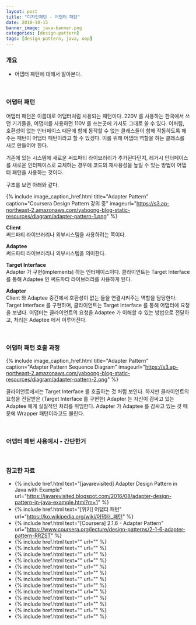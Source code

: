 ```yaml
---
layout: post
title: "디자인패턴 - 어댑터 패턴"
date: 2018-10-15
banner_image: java-banner.png
categories: [design-pattern]
tags: [design-pattern, java, oop]
---
```


### 개요
* 어댑터 패턴에 대해서 알아본다.
<!--more-->


<br/>

### 어댑터 패턴
어댑터 패턴은 이름대로 어댑터처럼 사용되는 패턴이다. 220V 를 사용하는 한국에서 쓰던 기기들을, 어댑터를 사용하면 110V 를 쓰는곳에 가서도 그대로 쓸 수 있다.
이처럼, 호환성이 없는 인터페이스 때문에 함께 동작할 수 없는 클래스들이 함께 작동하도록 해주는 패턴이 어댑터 패턴이라고 할 수 있겠다.
이를 위해 어댑터 역할을 하는 클래스를 새로 만들어야 한다.

기존에 있는 시스템에 새로운 써드파티 라이브러리가 추가된다던지, 
레거시 인터페이스를 새로운 인터페이스로 교체하는 경우에 코드의 재사용성을 높일 수 있는 방법이 어댑터 패턴을 사용하는 것이다.

구조를 보면 아래와 같다.

{% include image_caption_href.html title="Adapter Pattern" caption="Coursera Design Pattern 강의 중" imageurl="https://s3.ap-northeast-2.amazonaws.com/yaboong-blog-static-resources/diagram/adapter-pattern-1.png" %}

**Client** <br/>써드파티 라이브러리나 외부시스템을 사용하려는 쪽이다. 

**Adaptee** <br/>써드파티 라이브러리나 외부시스템을 의미한다.

**Target Interface** <br/>Adapter 가 구현(implements) 하는 인터페이스이다. 클라이언트는 Target Interface 를 통해 Adaptee 인 써드파티 라이브러리를 사용하게 된다.

**Adapter** <br/> 
Client 와 Adaptee 중간에서 호환성이 없는 둘을 연결시켜주는 역할을 담당한다.
Target Interface 를 구현하며, 클라이언트는 Target Interface 를 통해 어댑터에 요청을 보낸다.
어댑터는 클라이언트의 요청을 Adaptee 가 이해할 수 있는 방법으로 전달하고, 처리는 Adaptee 에서 이루어진다.

<br/>

### 어댑터 패턴 호출 과정

{% include image_caption_href.html title="Adapter Pattern" caption="Adapter Pattern Sequence Diagram" imageurl="https://s3.ap-northeast-2.amazonaws.com/yaboong-blog-static-resources/diagram/adapter-pattern-2.png" %}

클라이언트에서는 Target Interface 를 호출하는 것 처럼 보인다.
하지만 클라이언트의 요청을 전달받은 (Target Interface 를 구현한) Adapter 는 자신이 감싸고 있는 Adaptee 에게 실질적인 처리를 위임한다.
Adapter 가 Adaptee 를 감싸고 있는 것 때문에 Wrapper 패턴이라고도 불린다.  

<br/>

### 어댑터 패턴 사용예시 - 간단한거
 




<br/>

### 참고한 자료
* {% include href.html text="[javarevisited] Adapter Design Pattern in Java with Example" url="https://javarevisited.blogspot.com/2016/08/adapter-design-pattern-in-java-example.html?m=1" %}
* {% include href.html text="[위키] 어댑터 패턴" url="https://ko.wikipedia.org/wiki/어댑터_패턴" %}
* {% include href.html text="[Coursera] 2.1.6 - Adapter Pattern" url="https://www.coursera.org/lecture/design-patterns/2-1-6-adapter-pattern-RRZST" %}
* {% include href.html text="" url="" %}
* {% include href.html text="" url="" %}
* {% include href.html text="" url="" %}
* {% include href.html text="" url="" %}
* {% include href.html text="" url="" %}
* {% include href.html text="" url="" %}
* {% include href.html text="" url="" %}
* {% include href.html text="" url="" %}
* {% include href.html text="" url="" %}
* {% include href.html text="" url="" %}
* {% include href.html text="" url="" %}
* {% include href.html text="" url="" %}
* {% include href.html text="" url="" %}
